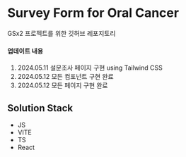 # Survey Form for Oral Cancer

GSx2 프로젝트를 위한 깃허브 레포지토리

#### 업데이트 내용

1. 2024.05.11 설문조사 페이지 구현 using Tailwind CSS
2. 2024.05.12 모든 컴포넌트 구현 완료
3. 2024.05.12 모든 페이지 구현 완료

## Solution Stack

- JS
- VITE
- TS
- React
